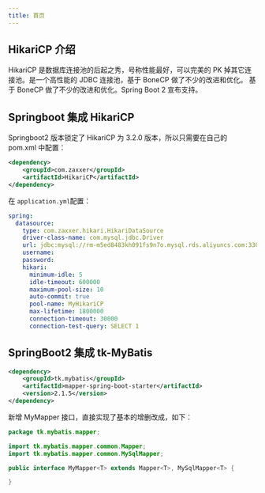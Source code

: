 ```yaml
---
title: 首页
---
```


## HikariCP 介绍
HikariCP 是数据库连接池的后起之秀，号称性能最好，可以完美的 PK 掉其它连接池。是一个高性能的 JDBC 连接池，基于 BoneCP 做了不少的改进和优化。
基于 BoneCP 做了不少的改进和优化。Spring Boot 2 宣布支持。

## Springboot 集成 HikariCP

Springboot2 版本锁定了 HikariCP 为 3.2.0 版本，所以只需要在自己的 pom.xml 中配置：
```xml
<dependency>
    <groupId>com.zaxxer</groupId>
    <artifactId>HikariCP</artifactId>
</dependency>
```
在 `application.yml`配置：
```yml
spring:
  datasource:
    type: com.zaxxer.hikari.HikariDataSource
    driver-class-name: com.mysql.jdbc.Driver
    url: jdbc:mysql://rm-m5ed8483kh091fs9n7o.mysql.rds.aliyuncs.com:3306?useUnicode=true&characterEncoding=utf-8&useSSL=false
    username: 
    password: 
    hikari:
      minimum-idle: 5
      idle-timeout: 600000
      maximum-pool-size: 10
      auto-commit: true
      pool-name: MyHikariCP
      max-lifetime: 1800000
      connection-timeout: 30000
      connection-test-query: SELECT 1
```

## SpringBoot2 集成 tk-MyBatis
```xml
<dependency>
    <groupId>tk.mybatis</groupId>
    <artifactId>mapper-spring-boot-starter</artifactId>
    <version>2.1.5</version>
</dependency>
```

新增 MyMapper 接口，直接实现了基本的增删改成，如下：
```java
package tk.mybatis.mapper;

import tk.mybatis.mapper.common.Mapper;
import tk.mybatis.mapper.common.MySqlMapper;

public interface MyMapper<T> extends Mapper<T>, MySqlMapper<T> {

}
```